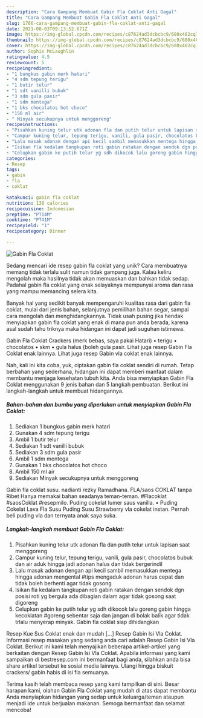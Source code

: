 ```yaml
---
description: "Cara Gampang Membuat Gabin Fla Coklat Anti Gagal"
title: "Cara Gampang Membuat Gabin Fla Coklat Anti Gagal"
slug: 1766-cara-gampang-membuat-gabin-fla-coklat-anti-gagal
date: 2021-08-03T09:13:52.671Z
image: https://img-global.cpcdn.com/recipes/c87624ad3dcbcbc9/680x482cq70/gabin-fla-coklat-foto-resep-utama.jpg
thumbnail: https://img-global.cpcdn.com/recipes/c87624ad3dcbcbc9/680x482cq70/gabin-fla-coklat-foto-resep-utama.jpg
cover: https://img-global.cpcdn.com/recipes/c87624ad3dcbcbc9/680x482cq70/gabin-fla-coklat-foto-resep-utama.jpg
author: Sophie McLaughlin
ratingvalue: 4.5
reviewcount: 5
recipeingredient:
- "1 bungkus gabin merk hatari"
- "4 sdm tepung terigu"
- "1 butir telur"
- "1 sdt vanilli bubuk"
- "3 sdm gula pasir"
- "1 sdm mentega"
- "1 bks chocolatos hot choco"
- "150 ml air"
- " Minyak secukupnya untuk menggoreng"
recipeinstructions:
- "Pisahkan kuning telur utk adonan fla dan putih telur untuk lapisan saat menggoreng"
- "Campur kuning telur, tepung terigu, vanili, gula pasir, chocolatos bubuk dan air aduk hingga jadi adonan halus dan tidak bergerindil"
- "Lalu masak adonan dengan api kecil sambil memasukkan mentega hingga adonan mengental #tips mengaduk adonan harus cepat dan tidak boleh berhenti agar tidak gosong"
- "Isikan fla kedalam tangkupan roti gabin ratakan dengan sendok dgn posisi roti yg bergula ada dibagian dalam agar tidak gosong saat digoreng"
- "Celupkan gabin ke putih telur yg sdh dikocok lalu goreng gabin hingga kecoklatan #goreng sebentar saja dan jangan di bolak balik agar tidak trlalu menyerap minyak. Gabin fla coklat siap dihidangkan"
categories:
- Resep
tags:
- gabin
- fla
- coklat

katakunci: gabin fla coklat 
nutrition: 138 calories
recipecuisine: Indonesian
preptime: "PT14M"
cooktime: "PT41M"
recipeyield: "1"
recipecategory: Dinner

---
```



![Gabin Fla Coklat](https://img-global.cpcdn.com/recipes/c87624ad3dcbcbc9/680x482cq70/gabin-fla-coklat-foto-resep-utama.jpg)

Sedang mencari ide resep gabin fla coklat yang unik? Cara membuatnya memang tidak terlalu sulit namun tidak gampang juga. Kalau keliru mengolah maka hasilnya tidak akan memuaskan dan bahkan tidak sedap. Padahal gabin fla coklat yang enak selayaknya mempunyai aroma dan rasa yang mampu memancing selera kita.

Banyak hal yang sedikit banyak mempengaruhi kualitas rasa dari gabin fla coklat, mulai dari jenis bahan, selanjutnya pemilihan bahan segar, sampai cara mengolah dan menghidangkannya. Tidak usah pusing jika hendak menyiapkan gabin fla coklat yang enak di mana pun anda berada, karena asal sudah tahu triknya maka hidangan ini dapat jadi suguhan istimewa.

Gabin Fla Coklat Crackers (merk bebas, saya pakai Hatari) • terigu • chocolatos • skm • gula halus (boleh gula pasir. Lihat juga resep Gabin Fla Coklat enak lainnya. Lihat juga resep Gabin vla coklat enak lainnya.


Nah, kali ini kita coba, yuk, ciptakan gabin fla coklat sendiri di rumah. Tetap berbahan yang sederhana, hidangan ini dapat memberi manfaat dalam membantu menjaga kesehatan tubuh kita. Anda bisa menyiapkan Gabin Fla Coklat menggunakan 9 jenis bahan dan 5 langkah pembuatan. Berikut ini langkah-langkah untuk membuat hidangannya.

<!--inarticleads1-->

##### Bahan-bahan dan bumbu yang diperlukan untuk menyiapkan Gabin Fla Coklat:

1. Sediakan 1 bungkus gabin merk hatari
1. Gunakan 4 sdm tepung terigu
1. Ambil 1 butir telur
1. Sediakan 1 sdt vanilli bubuk
1. Sediakan 3 sdm gula pasir
1. Ambil 1 sdm mentega
1. Gunakan 1 bks chocolatos hot choco
1. Ambil 150 ml air
1. Sediakan  Minyak secukupnya untuk menggoreng


Gabin fla coklat susu. nadianti rezky Ramadhana. FLA/saos COKLAT tanpa Ribet Hanya memakai bahan seadanya teman-teman. #Flacoklat #saosCoklat #resepmilo. Puding cokelat lumer saus vanilla. • Puding Cokelat Lava Fla Susu Puding Susu Strawberry vla cokelat instan. Pernah beli puding vla dan ternyata anak saya suka. 

<!--inarticleads2-->

##### Langkah-langkah membuat Gabin Fla Coklat:

1. Pisahkan kuning telur utk adonan fla dan putih telur untuk lapisan saat menggoreng
1. Campur kuning telur, tepung terigu, vanili, gula pasir, chocolatos bubuk dan air aduk hingga jadi adonan halus dan tidak bergerindil
1. Lalu masak adonan dengan api kecil sambil memasukkan mentega hingga adonan mengental #tips mengaduk adonan harus cepat dan tidak boleh berhenti agar tidak gosong
1. Isikan fla kedalam tangkupan roti gabin ratakan dengan sendok dgn posisi roti yg bergula ada dibagian dalam agar tidak gosong saat digoreng
1. Celupkan gabin ke putih telur yg sdh dikocok lalu goreng gabin hingga kecoklatan #goreng sebentar saja dan jangan di bolak balik agar tidak trlalu menyerap minyak. Gabin fla coklat siap dihidangkan


Resep Kue Sus Coklat enak dan mudah […] Resep Gabin Isi Vla Coklat. Informasi resep masakan yang sedang anda cari adalah Resep Gabin Isi Vla Coklat. Berikut ini kami telah menyajikan beberapa artikel-artikel yang berkaitan dengan Resep Gabin Isi Vla Coklat. Apabila informasi yang kami sampaikan di bestresep.com ini bermanfaat bagi anda, silahkan anda bisa share artikel tersebut ke sosial media lainnya. Ulangi hingga biskuit crackers/ gabin habis di isi fla semuanya. 

Terima kasih telah membaca resep yang kami tampilkan di sini. Besar harapan kami, olahan Gabin Fla Coklat yang mudah di atas dapat membantu Anda menyiapkan hidangan yang sedap untuk keluarga/teman ataupun menjadi ide untuk berjualan makanan. Semoga bermanfaat dan selamat mencoba!
